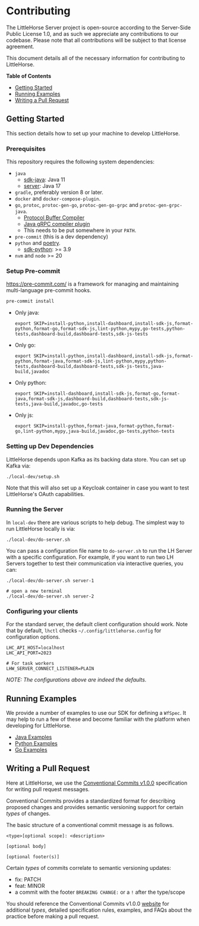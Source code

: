 # Contributing

The LittleHorse Server project is open-source according to the Server-Side Public License 1.0, and as such we appreciate any contributions to our codebase. Please note that all contributions will be subject to that license agreement.

This document details all of the necessary information for contributing to LittleHorse.

**Table of Contents**
- [Getting Started](#getting-started)
- [Running Examples](#running-examples)
- [Writing a Pull Request](#writing-a-pull-request)

## Getting Started

This section details how to set up your machine to develop LittleHorse.

### Prerequisites

This repository requires the following system dependencies:

- `java`
    - [sdk-java](sdk-java): Java 11
    - [server](server): Java 17
- `gradle`, preferably version 8 or later.
- `docker` and `docker-compose-plugin`.
- `go`, `protoc`, `protoc-gen-go`, `protoc-gen-go-grpc` and `protoc-gen-grpc-java`.
    - [Protocol Buffer Compiler](https://grpc.io/docs/protoc-installation/)
    - [Java gRPC compiler plugin](https://github.com/grpc/grpc-java/blob/master/compiler/README.md)
    - This needs to be put somewhere in your `PATH`.
- `pre-commit` (this is a dev dependency)
- `python` and [poetry](https://python-poetry.org/).
    - [sdk-python](sdk-python): >= 3.9
- `nvm` and `node` >= 20

### Setup Pre-commit

https://pre-commit.com/ is a framework for managing and maintaining multi-language pre-commit hooks.

```bash
pre-commit install
```

- Only java:

  ```
  export SKIP=install-python,install-dashboard,install-sdk-js,format-python,format-go,format-sdk-js,lint-python,mypy,go-tests,python-tests,dashboard-build,dashboard-tests,sdk-js-tests
  ```

- Only go:

  ```
  export SKIP=install-python,install-dashboard,install-sdk-js,format-python,format-java,format-sdk-js,lint-python,mypy,python-tests,dashboard-build,dashboard-tests,sdk-js-tests,java-build,javadoc
  ```

- Only python:

  ```
  export SKIP=install-dashboard,install-sdk-js,format-go,format-java,format-sdk-js,dashboard-build,dashboard-tests,sdk-js-tests,java-build,javadoc,go-tests
  ```

- Only js:

  ```
  export SKIP=install-python,format-java,format-python,format-go,lint-python,mypy,java-build,javadoc,go-tests,python-tests
  ```

### Setting up Dev Dependencies

LittleHorse depends upon Kafka as its backing data store. You can set up Kafka via:

```
./local-dev/setup.sh
```

Note that this will also set up a Keycloak container in case you want to test LittleHorse's OAuth capabilities.

### Running the Server

In `local-dev` there are various scripts to help debug. The simplest way to run LittleHorse locally is via:

```
./local-dev/do-server.sh
```

You can pass a configuration file name to `do-server.sh` to run the LH Server with a specific configuration. For example, if you want to run two LH Servers together to test their communication via interactive queries, you can:

```
./local-dev/do-server.sh server-1

# open a new terminal
./local-dev/do-server.sh server-2
```

### Configuring your clients

For the standard server, the default client configuration should work. Note that by default, `lhctl` checks `~/.config/littlehorse.config` for configuration options.

```
LHC_API_HOST=localhost
LHC_API_PORT=2023

# For task workers
LHW_SERVER_CONNECT_LISTENER=PLAIN
```
_NOTE: The configurations above are indeed the defaults._

## Running Examples

We provide a number of examples to use our SDK for defining a `WfSpec`. It may help to run a few of these and become familiar with the platform when developing for LittleHorse.

- [Java Examples](https://github.com/littlehorse-enterprises/littlehorse/tree/master/examples)
- [Python Examples](https://github.com/littlehorse-enterprises/littlehorse/tree/master/sdk-python/examples)
- [Go Examples](https://github.com/littlehorse-enterprises/littlehorse/tree/master/sdk-go/examples)



## Writing a Pull Request

Here at LittleHorse, we use the [Conventional Commits v1.0.0](https://www.conventionalcommits.org/en/v1.0.0/) specification for writing pull request messages.

Conventional Commits provides a standardized format for describing proposed changes and provides semantic versioning support for certain *types* of changes.

The basic structure of a conventional commit message is as follows.

```
<type>[optional scope]: <description>

[optional body]

[optional footer(s)]
```

Certain *types* of commits correlate to semantic versioning updates:

- fix: PATCH
- feat: MINOR
- a commit with the footer `BREAKING CHANGE:` or a `!` after the type/scope

You should reference the Conventional Commits v1.0.0 [website](https://www.conventionalcommits.org/en/v1.0.0/) for additional *types*, detailed specification rules, examples, and FAQs about the practice before making a pull request. 
